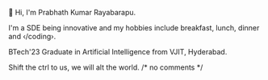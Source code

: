 👋 Hi, I'm Prabhath Kumar Rayabarapu.

I'm a SDE being innovative and my hobbies include breakfast, lunch, dinner and ‹/coding›.

BTech'23 Graduate in Artificial Intelligence from VJIT, Hyderabad.

Shift the ctrl to us, we will alt the world. /* no comments */


<!---
prabhathkumar1729/prabhathkumar1729 is a ✨ special ✨ repository because its `README.md` (this file) appears on your GitHub profile.
You can click the Preview link to take a look at your changes.
--->
